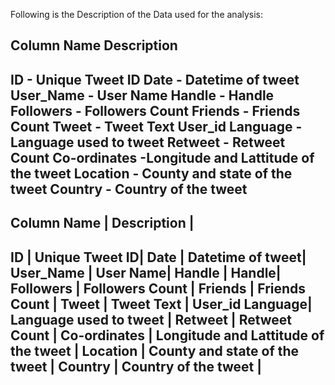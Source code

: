 Following is the Description of the Data used for the analysis:

Column Name         Description
-----------------------------------------------------------------
ID 		          -	Unique Tweet ID
Date		      -	Datetime of tweet
User_Name         - User Name
Handle            - Handle
Followers         - Followers Count
Friends           - Friends Count
Tweet             - Tweet Text
User_id	Language  - Language used to tweet
Retweet           - Retweet Count
Co-ordinates      -Longitude and Lattitude of the tweet
Location          - County and state of the tweet
Country           - Country of the tweet
-----------------------------------------------------------------


Column Name	|	Description				|
-----------------------------------------------------------------
ID 		    |	Unique Tweet ID|
Date		  |	Datetime of tweet|
User_Name	|	User Name|
Handle		|	Handle|
Followers	|	Followers Count	    |
Friends		|	Friends Count				|
Tweet		|	Tweet Text				|
User_id	Language|	Language used to tweet			|
Retweet		|	Retweet Count				|
Co-ordinates	|	Longitude and Lattitude of the tweet	|
Location	|	County and state of the tweet		|
Country		|	Country of the tweet			|
-----------------------------------------------------------------
